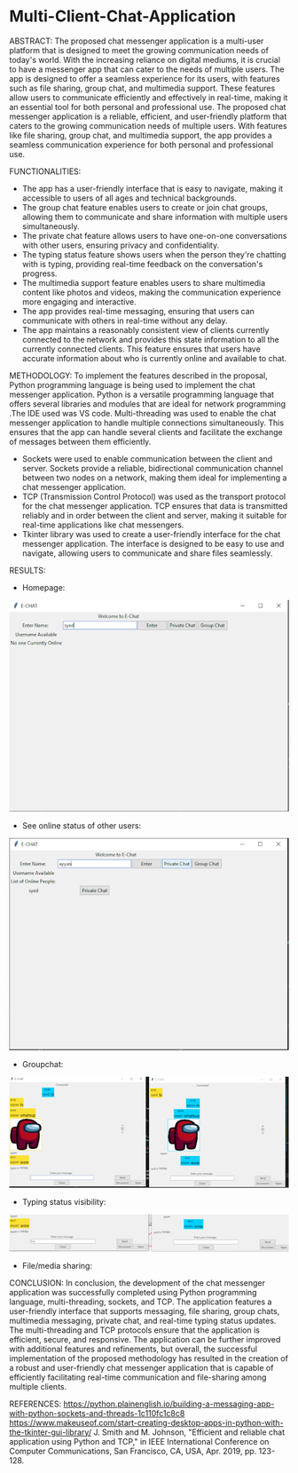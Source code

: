 # Multi-Client-Chat-Application

ABSTRACT:
The proposed chat messenger application is a multi-user platform that is designed to meet the growing communication needs of today's world. With the increasing reliance on digital mediums, it is crucial to have a messenger app that can cater to the needs of multiple users. The app is designed to offer a seamless experience for its users, with features such as file sharing, group chat, and multimedia support. These features allow users to communicate efficiently and effectively in real-time, making it an essential tool for both personal and professional use. The proposed chat messenger application is a reliable, efficient, and user-friendly platform that caters to the growing communication needs of multiple users. With features like file sharing, group chat, and multimedia support, the app provides a seamless communication experience for both personal and professional use.

FUNCTIONALITIES:
- The app has a user-friendly interface that is easy to navigate, making it accessible to users of all ages and technical backgrounds.
- The group chat feature enables users to create or join chat groups, allowing them to communicate and share information with multiple users simultaneously.
- The private chat feature allows users to have one-on-one conversations with other users, ensuring privacy and confidentiality.
- The typing status feature shows users when the person they're chatting with is typing, providing real-time feedback on the conversation's progress.
- The multimedia support feature enables users to share multimedia content like photos and videos, making the communication experience more engaging and interactive.
- The app provides real-time messaging, ensuring that users can communicate with others in real-time without any delay.
- The app maintains a reasonably consistent view of clients currently connected to the network and provides this state information to all the currently connected clients. This feature ensures that users have accurate 
  information about who is currently online and available to chat.


METHODOLOGY:
To implement the features described in the proposal, Python programming language is being used to implement the chat messenger application. Python is a versatile programming language that offers several libraries and modules that are ideal for network programming .The IDE used was VS code.
Multi-threading was used to enable the chat messenger application to handle multiple connections simultaneously. This ensures that the app can handle several clients and facilitate the exchange of messages between them efficiently.

- Sockets were used to enable communication between the client and server. Sockets provide a reliable, bidirectional communication channel between two nodes on a network, making them ideal for implementing a chat messenger application.
- TCP (Transmission Control Protocol) was used as the transport protocol for the chat messenger application. TCP ensures that data is transmitted reliably and in order between the client and server, making it suitable for real-time applications like chat messengers.
- Tkinter library was used to create a user-friendly interface for the chat messenger application. The interface is designed to be easy to use and navigate, allowing users to communicate and share files seamlessly.

RESULTS:

- Homepage:

![Home](https://github.com/mfahad960/Multi-Client-Chat-Application/blob/main/home.png)

- See online status of other users:
  
![Status](https://github.com/mfahad960/Multi-Client-Chat-Application/blob/main/online.png)

- Groupchat:

![Group](https://github.com/mfahad960/Multi-Client-Chat-Application/blob/main/groupchat.png)

- Typing status visibility:

![Status](https://github.com/mfahad960/Multi-Client-Chat-Application/blob/main/typing.png)

- File/media sharing:

CONCLUSION:
In conclusion, the development of the chat messenger application was successfully completed using Python programming language, multi-threading, sockets, and TCP. The application features a user-friendly interface that supports messaging, file sharing, group chats, multimedia messaging, private chat, and real-time typing status updates. The multi-threading and TCP protocols ensure that the application is efficient, secure, and responsive. The application can be further improved with additional features and refinements, but overall, the successful implementation of the proposed methodology has resulted in the creation of a robust and user-friendly chat messenger application that is capable of efficiently facilitating real-time communication and file-sharing among multiple clients.

REFERENCES:
https://python.plainenglish.io/building-a-messaging-app-with-python-sockets-and-threads-1c110fc1c8c8
https://www.makeuseof.com/start-creating-desktop-apps-in-python-with-the-tkinter-gui-library/
J. Smith and M. Johnson, "Efficient and reliable chat application using Python and TCP," in IEEE International Conference on Computer Communications, San Francisco, CA, USA, Apr. 2019, pp. 123-128. 
